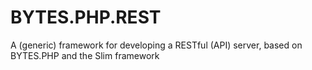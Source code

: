 # BYTES.PHP.REST
A (generic) framework for developing a RESTful (API) server, based on BYTES.PHP and the Slim framework
